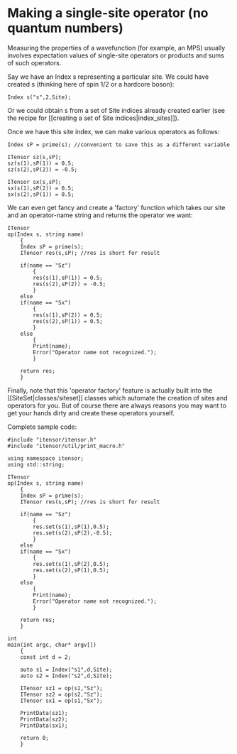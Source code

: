# Making a single-site operator (no quantum numbers) 

Measuring the properties of a wavefunction (for example, an MPS) usually
involves expectation values of single-site operators or  products and sums of such operators.

Say we have an Index s representing a particular site. We could have created s (thinking here of spin 1/2 or a hardcore boson):

    Index s("s",2,Site);

Or we could obtain s from a set of Site indices already created earlier (see the recipe for [[creating a set of Site indices|index_sites]]).

Once we have this site index, we can make various operators as follows:

    Index sP = prime(s); //convenient to save this as a different variable

    ITensor sz(s,sP);
    sz(s(1),sP(1)) = 0.5;
    sz(s(2),sP(2)) = -0.5;

    ITensor sx(s,sP);
    sx(s(1),sP(2)) = 0.5;
    sx(s(2),sP(1)) = 0.5;

We can even get fancy and create a 'factory' function which takes our site and an operator-name string and returns the operator we want:

    ITensor
    op(Index s, string name)
        {
        Index sP = prime(s);
        ITensor res(s,sP); //res is short for result

        if(name == "Sz")
            {
            res(s(1),sP(1)) = 0.5;
            res(s(2),sP(2)) = -0.5;
            }
        else
        if(name == "Sx")
            {
            res(s(1),sP(2)) = 0.5;
            res(s(2),sP(1)) = 0.5;
            }
        else
            {
            Print(name);
            Error("Operator name not recognized.");
            }

        return res;
        }


Finally, note that this 'operator factory' feature is actually built into the [[SiteSet|classes/siteset]] classes which automate the creation
of sites and operators for you. But of course there are always reasons you may want to get your hands dirty and create these operators yourself.



Complete sample code:


    #include "itensor/itensor.h"
    #include "itensor/util/print_macro.h"

    using namespace itensor;
    using std::string;

    ITensor
    op(Index s, string name)
        {
        Index sP = prime(s);
        ITensor res(s,sP); //res is short for result

        if(name == "Sz")
            {
            res.set(s(1),sP(1),0.5);
            res.set(s(2),sP(2),-0.5);
            }
        else
        if(name == "Sx")
            {
            res.set(s(1),sP(2),0.5);
            res.set(s(2),sP(1),0.5);
            }
        else
            {
            Print(name);
            Error("Operator name not recognized.");
            }

        return res;
        }

    int 
    main(int argc, char* argv[])
        {
        const int d = 2;

        auto s1 = Index("s1",d,Site);
        auto s2 = Index("s2",d,Site);

        ITensor sz1 = op(s1,"Sz");
        ITensor sz2 = op(s2,"Sz");
        ITensor sx1 = op(s1,"Sx");

        PrintData(sz1);
        PrintData(sz2);
        PrintData(sx1);

        return 0;
        }
